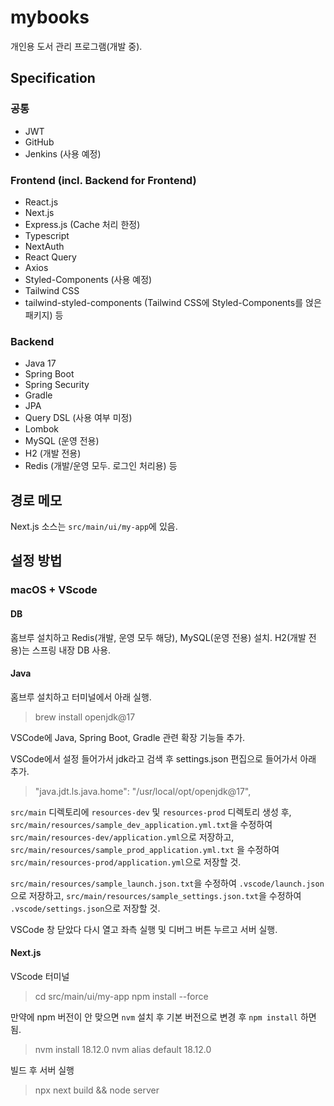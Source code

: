 # mybooks
개인용 도서 관리 프로그램(개발 중).

## Specification
### 공통
* JWT
* GitHub
* Jenkins (사용 예정)

### Frontend (incl. Backend for Frontend)
* React.js
* Next.js
* Express.js (Cache 처리 한정)
* Typescript
* NextAuth
* React Query
* Axios
* Styled-Components (사용 예정)
* Tailwind CSS
* tailwind-styled-components (Tailwind CSS에 Styled-Components를 얹은 패키지)
등

### Backend
* Java 17
* Spring Boot
* Spring Security
* Gradle
* JPA
* Query DSL (사용 여부 미정)
* Lombok
* MySQL (운영 전용)
* H2 (개발 전용)
* Redis (개발/운영 모두. 로그인 처리용)
등

## 경로 메모
Next.js 소스는 `src/main/ui/my-app`에 있음.
​
## 설정 방법
### macOS + VScode
#### DB
홈브루 설치하고 Redis(개발, 운영 모두 해당), MySQL(운영 전용) 설치. H2(개발 전용)는 스프링 내장 DB 사용.

#### Java
홈브루 설치하고 터미널에서 아래 실행.
> brew install openjdk@17

VSCode에 Java, Spring Boot, Gradle 관련 확장 기능들 추가.

VSCode에서 설정 들어가서 jdk라고 검색 후 settings.json 편집으로 들어가서 아래 추가.
> "java.jdt.ls.java.home": "/usr/local/opt/openjdk@17",

`src/main` 디렉토리에 `resources-dev` 및 `resources-prod` 디렉토리 생성 후, `src/main/resources/sample_dev_application.yml.txt`을 수정하여 `src/main/resources-dev/application.yml`으로 저장하고, `src/main/resources/sample_prod_application.yml.txt` 을 수정하여 `src/main/resources-prod/application.yml`으로 저장할 것.

`src/main/resources/sample_launch.json.txt`을 수정하여 `.vscode/launch.json`으로 저장하고, `src/main/resources/sample_settings.json.txt`을 수정하여 `.vscode/settings.json`으로 저장할 것. 

VSCode 창 닫았다 다시 열고 좌측 실행 및 디버그 버튼 누르고 서버 실행.

#### Next.js
VScode 터미널 
> cd src/main/ui/my-app
> npm install --force

만약에 npm 버전이 안 맞으면 `nvm` 설치 후 기본 버전으로 변경 후 `npm install` 하면 됨.
> nvm install 18.12.0
> nvm alias default 18.12.0

빌드 후 서버 실행
> npx next build && node server